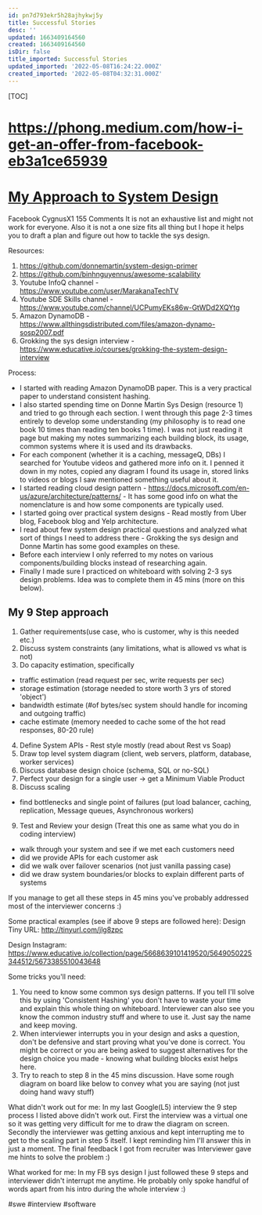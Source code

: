 ```yaml
---
id: pn7d793ekr5h28ajhykwj5y
title: Successful Stories
desc: ''
updated: 1663409164560
created: 1663409164560
isDir: false
title_imported: Successful Stories
updated_imported: '2022-05-08T16:24:22.000Z'
created_imported: '2022-05-08T04:32:31.000Z'
---
```


[TOC]

# https://phong.medium.com/how-i-get-an-offer-from-facebook-eb3a1ce65939

# [My Approach to System Design](https://www.teamblind.com/post/My-Approach-to-System-Design-V4SJARdx)

Facebook  CygnusX1
  155 Comments
It is not an exhaustive list and might not work for everyone. Also it is not a one size fits all thing but I hope it helps you to draft a plan and figure out how to tackle the sys design.

Resources:
1. https://github.com/donnemartin/system-design-primer
2. https://github.com/binhnguyennus/awesome-scalability
3. Youtube InfoQ channel - https://www.youtube.com/user/MarakanaTechTV
4. Youtube SDE Skills channel - https://www.youtube.com/channel/UCPumyEKs86w-GtWDd2XQYtg
5. Amazon DynamoDB - https://www.allthingsdistributed.com/files/amazon-dynamo-sosp2007.pdf
6. Grokking the sys design interview - https://www.educative.io/courses/grokking-the-system-design-interview

Process:
- I started with reading Amazon DynamoDB paper. This is a very practical paper to understand consistent hashing.
- I also started spending time on Donne Martin Sys Design (resource 1) and tried to go through each section. I went through this page 2-3 times entirely to develop some understanding (my philosophy is to read one book 10 times than reading ten books 1 time). I was not just reading it page but making my notes summarizing each building block, its usage, common systems where it is used and its drawbacks.
- For each component (whether it is a caching, messageQ, DBs) I searched for Youtube videos and gathered more info on it. I penned it down in my notes, copied any diagram I found its usage in, stored links to videos or blogs I saw mentioned something useful about it.
- I started reading cloud design pattern - https://docs.microsoft.com/en-us/azure/architecture/patterns/ - It has some good info on what the nomenclature is and how some components are typically used.
- I started going over practical system designs - Read mostly from Uber blog, Facebook blog and Yelp architecture.
- I read about few system design practical questions and analyzed what sort of things I need to address there - Grokking the sys design and Donne Martin has some good examples on these.
- Before each interview I only referred to my notes on various components/building blocks instead of researching again.
- Finally I made sure I practiced on whiteboard with solving 2-3 sys design problems. Idea was to complete them in 45 mins (more on this below).

## My 9 Step approach

1. Gather requirements(use case, who is customer, why is this needed etc.)
2. Discuss system constraints (any limitations, what is allowed vs what is not)
3. Do capacity estimation, specifically
- traffic estimation (read request per sec, write requests per sec)
- storage estimation (storage needed to store worth 3 yrs of stored 'object')
- bandwidth estimate (#of bytes/sec system should handle for incoming and outgoing traffic)
- cache estimate (memory needed to cache some of the hot read responses, 80-20 rule)

4. Define System APIs - Rest style mostly (read about Rest vs Soap)
5. Draw top level system diagram (client, web servers, platform, database, worker services)
6. Discuss database design choice (schema, SQL or no-SQL)
7. Perfect your design for a single user -> get a Minimum Viable Product
8. Discuss scaling
- find bottlenecks and single point of failures (put load balancer, caching, replication, Message queues, Asynchronous workers)
9. Test and Review your design (Treat this one as same what you do in coding interview)
- walk through your system and see if we met each customers need
- did we provide APIs for each customer ask
- did we walk over failover scenarios (not just vanilla passing case)
- did we draw system boundaries/or blocks to explain different parts of systems

If you manage to get all these steps in 45 mins you've probably addressed most of the interviewer concerns :)

Some practical examples (see if above 9 steps are followed here):
Design Tiny URL: http://tinyurl.com/jlg8zpc

Design Instagram: https://www.educative.io/collection/page/5668639101419520/5649050225344512/5673385510043648

Some tricks you'll need:
1. You need to know some common sys design patterns. If you tell I'll solve this by using 'Consistent Hashing' you don't have to waste your time and explain this whole thing on whiteboard. Interviewer can also see you know the common industry stuff and where to use it. Just say the name and keep moving.
2. When interviewer interrupts you in your design and asks a question, don't be defensive and start proving what you've done is correct. You might be correct or you are being asked to suggest alternatives for the design choice you made - knowing what building blocks exist helps here.
3. Try to reach to step 8 in the 45 mins discussion. Have some rough diagram on board like below to convey what you are saying (not just doing hand wavy stuff)

What didn't work out for me:
In my last Google(L5) interview the 9 step process I listed above didn't work out. First the interview was a virtual one so it was getting very difficult for me to draw the diagram on screen. Secondly the interviewer was getting anxious and kept interrupting me to get to the scaling part in step 5 itself. I kept reminding him I'll answer this in just a moment. The final feedback I got from recruiter was Interviewer gave me hints to solve the problem :)

What worked for me:
In my FB sys design I just followed these 9 steps and interviewer didn't interrupt me anytime. He probably only spoke handful of words apart from his intro during the whole interview :)

#swe #interview #software

